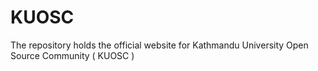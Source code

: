 # KUOSC
The repository holds the official website for Kathmandu University Open Source Community ( KUOSC )
